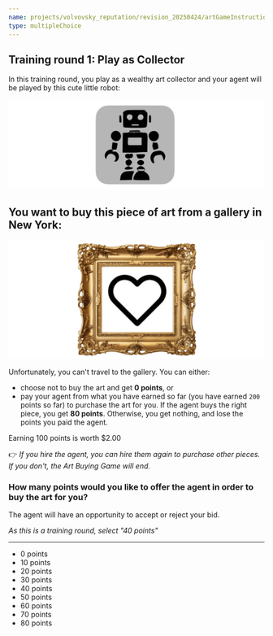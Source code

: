```yaml
---
name: projects/volvovsky_reputation/revision_20250424/artGameInstructionsSimple/chose_to_hire_agent_bid.md
type: multipleChoice
---
```


## Training round 1: Play as **Collector**

In this training round, you play as a wealthy art collector and your agent will be played by this cute little robot:

![robot image](projects/volvovsky_reputation/revision_20250424/icons/robot_icon.jpg)

## You want to buy this piece of art from a gallery in New York:

![purchase image](projects/volvovsky_reputation/revision_20250424/artGameInstructionsSimple/training_art_simple.jpg)

Unfortunately, you can't travel to the gallery. You can either:

- choose not to buy the art and get **0 points**, or
- pay your agent from what you have earned so far (you have earned `200` points so far) to purchase the art for you. If the agent buys the right piece, you get **80 points**. Otherwise, you get nothing, and lose the points you paid the agent.

Earning 100 points is worth $2.00

👉 _If you hire the agent, you can hire them again to purchase other pieces. If you don't, the Art Buying Game will end._

### How many points would you like to offer the agent in order to buy the art for you?

The agent will have an opportunity to accept or reject your bid.

_As this is a training round, select "40 points"_

---

- 0 points
- 10 points
- 20 points
- 30 points
- 40 points
- 50 points
- 60 points
- 70 points
- 80 points
